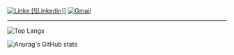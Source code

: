 [![Linke 
[![Linkedin]]](https://img.shields.io/badge/LinkedIn-0077B5?style=for-the-badge&logo=linkedin&logoColor=white
)](https://www.linkedin.com/in/g-pascuotte) 
[![Gmail](https://img.shields.io/badge/Gmail-D14836?style=for-the-badge&logo=gmail&logoColor=white
)](mailto:giovannipascuotte21@gmail.com)

<hr>

![Top Langs](https://github-readme-stats.vercel.app/api/top-langs/?username=gean12390&exclude_repo=github-readme-stats,anuraghazra.github.io)

![Anurag's GitHub stats](https://github-readme-stats.vercel.app/api?username=gean12390&show_icons=true&theme=transparent)
